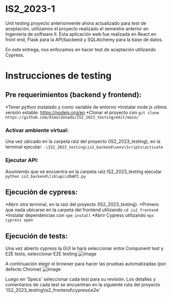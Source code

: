 # IS2_2023-1

Unit testing proyecto anteriormente ahora actualizado para test de aceptación, utilizamos el proyecto realizado el semestre anterior en Ingeniería de software II. Esta aplicación web fue realizada en React en front end, Flask para la API/backend y SQLAlchemy para la base de datos.

En este entrega, nos enfocamos en hacer test de aceptación utilizando Cypress.

# Instrucciones de testing

## Pre requerimientos (backend y frontend):
*Tener python instalado y como variable de entorno
*Instalar node js ultima versión estable. https://nodejs.org/en
*Clonar el proyecto con `git clone https://github.com/dimaldonado/IS2_2023_testing/edit/main/`

### Activar ambiente virtual:
Una vez ubicado en la carpeta raíz del proyecto (IS2_2023_testing), en la terminal ejecutar:
`.\IS2_2023_testing\is2_backend\venv\Scripts\activate`

### Ejecutar API:
Asumiendo que se encuentra en la carpeta raíz IS2_2023_testing ejecutar `python is2_backend\lib\api\dbAPI.py`
## Ejecución de cypress:
*Abrir otra terminal, en la raíz del proyecto (IS2_2023_testing).
*Primero que nada ubicarse en la carpeta del frontend utilizando `cd is2_frontend`
*Instalar dependencias con `npm install`
*Abrir Cypress utilizando `npx cypress open`

## Ejecución de tests:
Una vez abierto cypress la GUI le hará seleccionar entre Component test y E2E tests, seleccionar E2E testing
![image](https://github.com/dimaldonado/IS2_2023_testing/assets/28035663/84225e29-ac92-4c58-9dbb-1a20cbd591e8)

A continuación elegir el browser para hacer las pruebas automatizadas (por defecto Chrome) 
![image](https://github.com/dimaldonado/IS2_2023_testing/assets/28035663/243f29f0-d185-4673-bfb7-d043d2253f0e)


Luego en 'Specs' seleccionar cada test para su revisión.
Los detalles y comentarios de cada test se encuentran en la siguiente ruta del proyecto 'IS2_2023_testing\is2_frontend\cypress\e2e'




